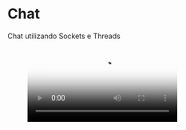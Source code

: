 # Chat
Chat utilizando Sockets e Threads
<!-- blank line -->
<figure class="video_container">
  <video controls="true" allowfullscreen="true" poster="media/poster_image.png">
    <source src="media/video.mp4" type="video/mp4">
  </video>
</figure>
<!-- blank line -->
